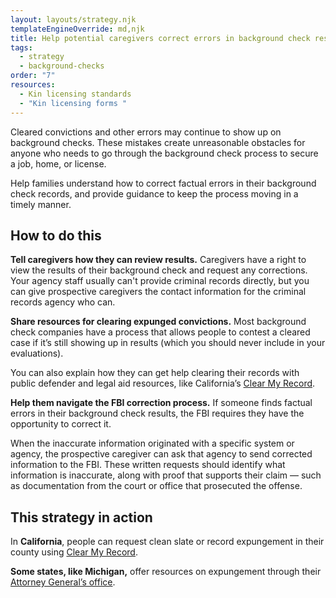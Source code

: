 ```yaml
---
layout: layouts/strategy.njk
templateEngineOverride: md,njk
title: Help potential caregivers correct errors in background check results
tags:
  - strategy
  - background-checks
order: "7"
resources:
  - Kin licensing standards
  - "Kin licensing forms "
---
```

Cleared convictions and other errors may continue to show up on background checks. These mistakes create unreasonable obstacles for anyone who needs to go through the background check process to secure a job, home, or license.

Help families understand how to correct factual errors in their background check records, and provide guidance to keep the process moving in a timely manner.

## How to do this

**Tell caregivers how they can review results.** Caregivers have a right to view the results of their background check and request any corrections. Your agency staff usually can't provide criminal records directly, but you can give prospective caregivers the contact information for the criminal records agency who can.

**Share resources for clearing expunged convictions.** Most background check companies have a process that allows people to contest a cleared case if it’s still showing up in results (which you should never include in your evaluations). 

You can also explain how they can get help clearing their records with public defender and legal aid resources, like California’s [Clear My Record](https://www.clearmyrecord.org/what-to-expect-after-clearance/#what-shows-up-on-a-background-check).

**Help them navigate the FBI correction process.** If someone finds factual errors in their background check results, the FBI requires they have the opportunity to correct it. 

When the inaccurate information originated with a specific system or agency, the prospective caregiver can ask that agency to send corrected information to the FBI. These written requests should identify what information is inaccurate, along with proof that supports their claim — such as documentation from the court or office that prosecuted the offense. 

## This strategy in action

In **California**, people can request clean slate or record expungement in their county using [Clear My Record](https://www.clearmyrecord.org/).

**Some states, like Michigan,** offer resources on expungement through their [Attorney General’s office](https://www.michigan.gov/ag/initiatives/expungement-assistance).
